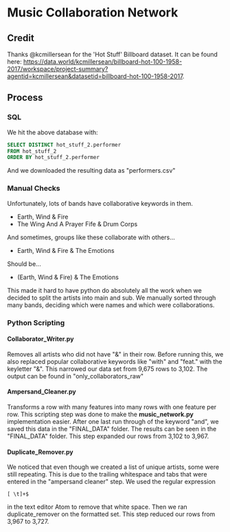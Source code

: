 # Music Collaboration Network

## Credit
Thanks @kcmillersean for the 'Hot Stuff' Billboard dataset. It can be found
here: https://data.world/kcmillersean/billboard-hot-100-1958-2017/workspace/project-summary?agentid=kcmillersean&datasetid=billboard-hot-100-1958-2017.

## Process

### SQL
We hit the above database with:

```SQL
SELECT DISTINCT hot_stuff_2.performer
FROM hot_stuff_2
ORDER BY hot_stuff_2.performer
```

And we downloaded the resulting data as "performers.csv"

### Manual Checks
Unfortunately, lots of bands have collaborative keywords in them.

- Earth, Wind & Fire
- The Wing And A Prayer Fife & Drum Corps

And sometimes, groups like these collaborate with others...
- Earth, Wind & Fire & The Emotions

Should be...

- (Earth, Wind & Fire) & The Emotions

This made it hard to have python do absolutely all the work when we decided to split the artists into main and sub. We manually sorted through many bands, deciding which were names and which were collaborations.

### Python Scripting

#### Collaborator_Writer.py
Removes all artists who did not have "&" in their row. Before running this, we also replaced popular collaborative keywords like "with" and "feat." with the keyletter "&". This narrowed our data set from 9,675 rows to 3,102. The output can be found in "only_collaborators_raw"

#### Ampersand_Cleaner.py
Transforms a row with many features into many rows with one feature per row. This scripting step was done to make the __music_network.py__ implementation easier. After one last run through of the keyword "and", we saved this data in the "FINAL_DATA" folder. The results can be seen in the "FINAL_DATA" folder. This step expanded our rows from 3,102 to 3,967.

#### Duplicate_Remover.py
We noticed that even though we created a list of unique artists, some were still repeating. This is due to the trailing whitespace and tabs that were entered in the "ampersand cleaner" step. We used the regular expression
```
[ \t]+$
```
in the text editor Atom to remove that white space. Then we ran duplicate_remover on the formatted set. This step reduced our rows from 3,967 to 3,727.
